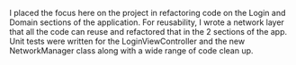 
I placed the focus here on the project in refactoring code on the Login and Domain sections of the application. For reusability, I wrote a network layer that all the code can reuse and refactored that in the 2 sections of the app. Unit tests were written for the LoginViewController and the new NetworkManager class along with a wide range of code clean up.
